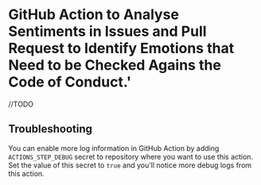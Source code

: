 # GitHub Action to Analyse Sentiments in Issues and Pull Request to Identify Emotions that Need to be Checked Agains the Code of Conduct.'

//TODO

## Troubleshooting

You can enable more log information in GitHub Action by adding `ACTIONS_STEP_DEBUG` secret to repository where you want to use this action. Set the value of this secret to `true` and you'll notice more debug logs from this action.